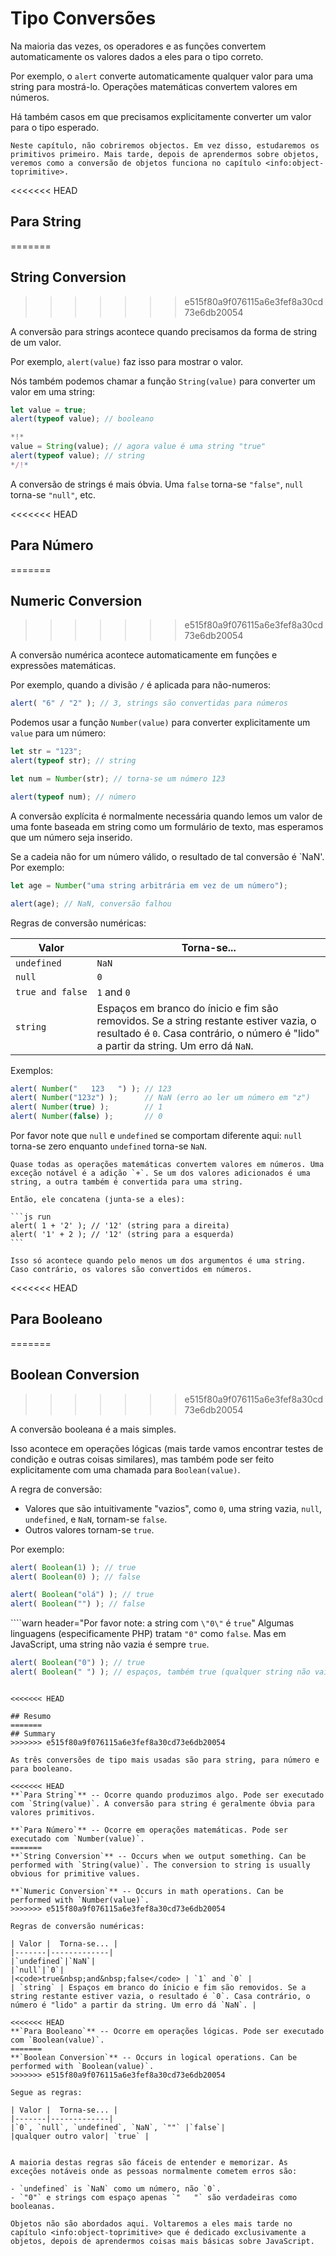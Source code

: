 # Tipo Conversões

Na maioria das vezes, os operadores e as funções convertem automaticamente os valores dados a eles para o tipo correto. 

Por exemplo, o `alert` converte automaticamente qualquer valor para uma string para mostrá-lo. Operações matemáticas convertem valores em números.

Há também casos em que precisamos explicitamente converter um valor para o tipo esperado.

```smart header="Not talking about objects yet"
Neste capítulo, não cobriremos objectos. Em vez disso, estudaremos os primitivos primeiro. Mais tarde, depois de aprendermos sobre objetos, veremos como a conversão de objetos funciona no capítulo <info:object-toprimitive>.
```

<<<<<<< HEAD
## Para String
=======
## String Conversion
>>>>>>> e515f80a9f076115a6e3fef8a30cd73e6db20054

A conversão para strings acontece quando precisamos da forma de string de um valor.

Por exemplo, `alert(value)` faz isso para mostrar o valor.

Nós também podemos chamar a função `String(value)` para converter um valor em uma string:
```js run
let value = true;
alert(typeof value); // booleano

*!*
value = String(value); // agora value é uma string "true"
alert(typeof value); // string
*/!*
```

A conversão de strings é mais óbvia. Uma `false` torna-se `"false"`, `null` torna-se `"null"`, etc.

<<<<<<< HEAD
## Para Número
=======
## Numeric Conversion
>>>>>>> e515f80a9f076115a6e3fef8a30cd73e6db20054

A conversão numérica acontece automaticamente em funções e expressões matemáticas.

Por exemplo, quando a divisão `/` é aplicada para não-numeros:

```js run
alert( "6" / "2" ); // 3, strings são convertidas para números
```

Podemos usar a função `Number(value)` para converter explicitamente um `value` para um número:

```js run
let str = "123";
alert(typeof str); // string

let num = Number(str); // torna-se um número 123

alert(typeof num); // número

```

A conversão explícita é normalmente necessária quando lemos um valor de uma fonte baseada em string como um formulário de texto, mas esperamos que um número seja inserido.

Se a cadeia não for um número válido, o resultado de tal conversão é `NaN'. Por exemplo:

```js run
let age = Number("uma string arbitrária em vez de um número");

alert(age); // NaN, conversão falhou
```

Regras de conversão numéricas:

| Valor |  Torna-se... |
|-------|-------------|
|`undefined`|`NaN`|
|`null`|`0`|
|<code>true&nbsp;and&nbsp;false</code> | `1` and `0` |
| `string` | Espaços em branco do ínicio e fim são removidos. Se a string restante estiver vazia, o resultado é `0`. Casa contrário, o número é "lido" a partir da string. Um erro dá `NaN`. |

Exemplos:

```js run
alert( Number("   123   ") ); // 123
alert( Number("123z") );      // NaN (erro ao ler um número em "z")
alert( Number(true) );        // 1
alert( Number(false) );       // 0
```

Por favor note que `null` e `undefined` se comportam diferente aqui: `null` torna-se zero enquanto `undefined` torna-se `NaN`.

````smart header="Adição '+' concatenações de strings"
Quase todas as operações matemáticas convertem valores em números. Uma exceção notável é a adição `+`. Se um dos valores adicionados é uma string, a outra também é convertida para uma string.

Então, ele concatena (junta-se a eles):

```js run
alert( 1 + '2' ); // '12' (string para a direita)
alert( '1' + 2 ); // '12' (string para a esquerda)
```

Isso só acontece quando pelo menos um dos argumentos é uma string. Caso contrário, os valores são convertidos em números.
````

<<<<<<< HEAD
## Para Booleano
=======
## Boolean Conversion
>>>>>>> e515f80a9f076115a6e3fef8a30cd73e6db20054

A conversão booleana é a mais simples.

Isso acontece em operações lógicas (mais tarde vamos encontrar testes de condição e outras coisas similares), mas também pode ser feito explicitamente com uma chamada para `Boolean(value)`.

A regra de conversão:

- Valores que são intuitivamente "vazios", como `0`, uma string vazia, `null`, `undefined`, e `NaN`, tornam-se `false`.
- Outros valores tornam-se `true`.

Por exemplo:

```js run
alert( Boolean(1) ); // true
alert( Boolean(0) ); // false

alert( Boolean("olá") ); // true
alert( Boolean("") ); // false
```

````warn header="Por favor note: a string com `\"0\"` é `true`"
Algumas linguagens (especificamente PHP) tratam `"0"` como `false`. Mas em JavaScript, uma string não vazia é sempre `true`.

```js run
alert( Boolean("0") ); // true
alert( Boolean(" ") ); // espaços, também true (qualquer string não vaiza é true)
```
````

<<<<<<< HEAD

## Resumo
=======
## Summary
>>>>>>> e515f80a9f076115a6e3fef8a30cd73e6db20054

As três conversões de tipo mais usadas são para string, para número e para booleano.

<<<<<<< HEAD
**`Para String`** -- Ocorre quando produzimos algo. Pode ser executado com `String(value)`. A conversão para string é geralmente óbvia para valores primitivos.

**`Para Número`** -- Ocorre em operações matemáticas. Pode ser executado com `Number(value)`.
=======
**`String Conversion`** -- Occurs when we output something. Can be performed with `String(value)`. The conversion to string is usually obvious for primitive values.

**`Numeric Conversion`** -- Occurs in math operations. Can be performed with `Number(value)`.
>>>>>>> e515f80a9f076115a6e3fef8a30cd73e6db20054

Regras de conversão numéricas:

| Valor |  Torna-se... |
|-------|-------------|
|`undefined`|`NaN`|
|`null`|`0`|
|<code>true&nbsp;and&nbsp;false</code> | `1` and `0` |
| `string` | Espaços em branco do ínicio e fim são removidos. Se a string restante estiver vazia, o resultado é `0`. Casa contrário, o número é "lido" a partir da string. Um erro dá `NaN`. |

<<<<<<< HEAD
**`Para Booleano`** -- Ocorre em operações lógicas. Pode ser executado com `Boolean(value)`.
=======
**`Boolean Conversion`** -- Occurs in logical operations. Can be performed with `Boolean(value)`.
>>>>>>> e515f80a9f076115a6e3fef8a30cd73e6db20054

Segue as regras:

| Valor |  Torna-se... |
|-------|-------------|
|`0`, `null`, `undefined`, `NaN`, `""` |`false`|
|qualquer outro valor| `true` |


A maioria destas regras são fáceis de entender e memorizar. As exceções notáveis onde as pessoas normalmente cometem erros são:

- `undefined` is `NaN` como um número, não `0`.
- `"0"` e strings com espaço apenas `"   "` são verdadeiras como booleanas.

Objetos não são abordados aqui. Voltaremos a eles mais tarde no capítulo <info:object-toprimitive> que é dedicado exclusivamente a objetos, depois de aprendermos coisas mais básicas sobre JavaScript.
